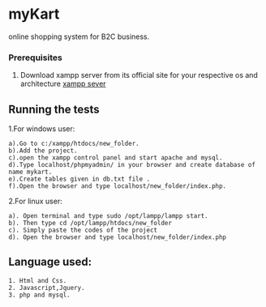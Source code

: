 # myKart

online shopping system for B2C business.


### Prerequisites
1. Download xampp server from its official site for your respective os and architecture [xampp sever](https://www.apachefriends.org/download.html)

## Running the tests

1.For windows user:

```
a).Go to c:/xampp/htdocs/new_folder.
b).Add the project.
c).open the xampp control panel and start apache and mysql.
d).Type localhost/phpmyadmin/ in your browser and create database of name mykart.
e).Create tables given in db.txt file .
f).Open the browser and type localhost/new_folder/index.php.
```
2.For linux user:

```
a). Open terminal and type sudo /opt/lampp/lampp start.
b). Then type cd /opt/lampp/htdocs/new_folder
c). Simply paste the codes of the project 
d). Open the browser and type localhost/new_folder/index.php
```

## Language used:
```
1. Html and Css.
2. Javascript,Jquery.
3. php and mysql.
```
